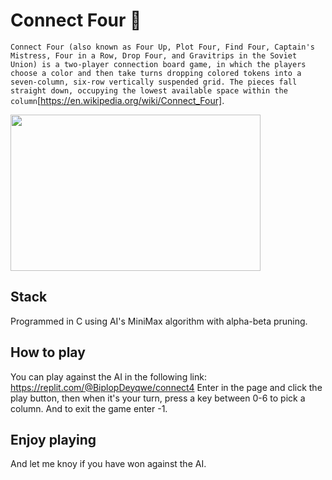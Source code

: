 # Connect Four :robot:

`Connect Four (also known as Four Up, Plot Four, Find Four, Captain's Mistress, Four in a Row, Drop Four, and Gravitrips in the Soviet Union) is a two-player connection board game, in which the players choose a color and then take turns dropping colored tokens into a seven-column, six-row vertically suspended grid. The pieces fall straight down, occupying the lowest available space within the column`[https://en.wikipedia.org/wiki/Connect_Four].

<img src="https://upload.wikimedia.org/wikipedia/commons/a/ad/Connect_Four.gif" width="400" height="250" />


## Stack
Programmed in C using AI's MiniMax algorithm with alpha-beta pruning.

## How to play
You can play against the AI in the following link: https://replit.com/@BiplopDeyqwe/connect4
Enter in the page and click the play button, then when it's your turn, press a key between 0-6 to pick a column.
And to exit the game enter -1.

## Enjoy playing 
And let me knoy if you have won against the AI.
